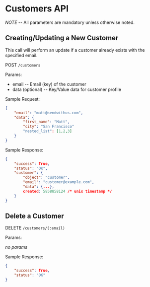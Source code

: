 # Customers API

*NOTE* -- All parameters are mandatory unless otherwise noted.

## Creating/Updating a New Customer

This call will perform an update if a customer already exists with the specified email.

POST `/customers`

Params:

- email       -- Email (key) of the customer
- data (optional)       -- Key/Value data for customer profile

Sample Request:

```json
{
	"email": "matt@sendwithus.com",
	"data": {
		"first_name": "Matt",
		"city": "San Francisco"
		"nested_list": [1,2,3]
	}
}
```

Sample Response:

```json
{
	"success": True,
    "status": "OK",
    "customer": {
		"object": "customer",
        "email": "customer@example.com",
        "data": {...},
        created: 5858858124 /* unix timestamp */
    }
}
```


## Delete a Customer

DELETE `/customers/(:email)`

Params:

*no params*

Sample Response:

```json
{
	"success": True,
    "status": "OK"
}
```
